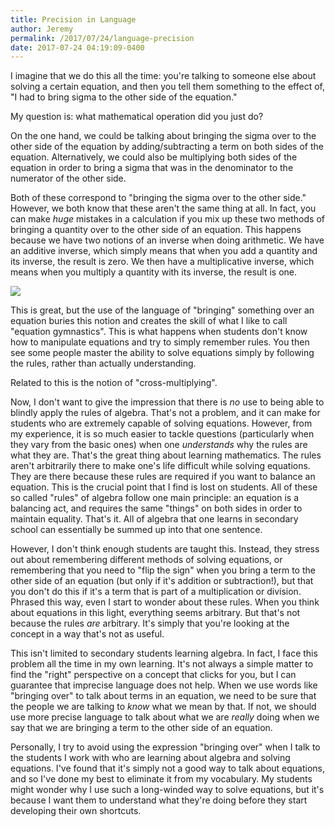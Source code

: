 ```yaml
---
title: Precision in Language
author: Jeremy
permalink: /2017/07/24/language-precision
date: 2017-07-24 04:19:09-0400
---
```


I imagine that we do this all the time: you're talking to someone else about solving a certain equation, and then you tell them something to the effect of, "I had to bring sigma to the other side of the equation."

My question is: what mathematical operation did you just do?

On the one hand, we could be talking about bringing the sigma over to the other side of the equation by adding/subtracting a term on both sides of the equation. Alternatively, we could also be multiplying both sides of the equation in order to bring a sigma that was in the denominator to the numerator of the other side.

Both of these correspond to "bringing the sigma over to the other side." However, we both know that these aren't the same thing at all. In fact, you can make *huge* mistakes in a calculation if you mix up these two methods of bringing a quantity over to the other side of an equation. This happens because we have two notions of an inverse when doing arithmetic. We have an additive inverse, which simply means that when you add a quantity and its inverse, the result is zero. We then have a multiplicative inverse, which means when you multiply a quantity with its inverse, the result is one.

![](/images/inverses)

This is great, but the use of the language of "bringing" something over an equation buries this notion and creates the skill of what I like to call "equation gymnastics". This is what happens when students don't know how to manipulate equations and try to simply remember rules. You then see some people master the ability to solve equations simply by following the rules, rather than actually understanding.

Related to this is the notion of "cross-multiplying".

Now, I don't want to give the impression that there is *no* use to being able to blindly apply the rules of algebra. That's not a problem, and it can make for students who are extremely capable of solving equations. However, from my experience, it is so much easier to tackle questions (particularly when they vary from the basic ones) when one *understands* why the rules are what they are. That's the great thing about learning mathematics. The rules aren't arbitrarily there to make one's life difficult while solving equations. They are there because these rules are required if you want to balance an equation. This is the crucial point that I find is lost on students. All of these so called "rules" of algebra follow one main principle: an equation is a balancing act, and requires the same "things" on both sides in order to maintain equality. That's it. All of algebra that one learns in secondary school can essentially be summed up into that one sentence.

However, I don't think enough students are taught this. Instead, they stress out about remembering different methods of solving equations, or remembering that you need to "flip the sign" when you bring a term to the other side of an equation (but only if it's addition or subtraction!), but that you don't do this if it's a term that is part of a multiplication or division. Phrased this way, even I start to wonder about these rules. When you think about equations in this light, everything seems arbitrary. But that's not because the rules *are* arbitrary. It's simply that you're looking at the concept in a way that's not as useful.

This isn't limited to secondary students learning algebra. In fact, I face this problem all the time in my own learning. It's not always a simple matter to find the "right" perspective on a concept that clicks for you, but I can guarantee that imprecise language does not help. When we use words like "bringing over" to talk about terms in an equation, we need to be sure that the people we are talking to *know* what we mean by that. If not, we should use more precise language to talk about what we are *really* doing when we say that we are bringing a term to the other side of an equation.

Personally, I try to avoid using the expression "bringing over" when I talk to the students I work with who are learning about algebra and solving equations. I've found that it's simply not a good way to talk about equations, and so I've done my best to eliminate it from my vocabulary. My students might wonder why I use such a long-winded way to solve equations, but it's because I want them to understand what they're doing before they start developing their own shortcuts.
